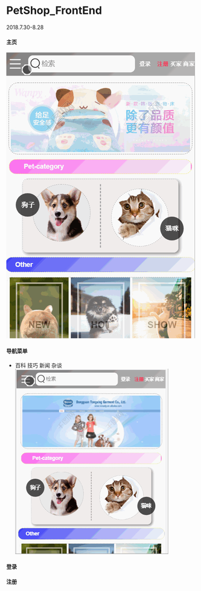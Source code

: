 # PetShop_FrontEnd
2018.7.30-8.28

#### 主页
![home](https://github.com/Cejron/PetShop_FrontEnd/blob/master/screenshot/home.gif)
#### 导航菜单
   - 百科 技巧 新闻 杂谈
   ![baike](https://github.com/Cejron/PetShop_FrontEnd/blob/master/screenshot/baike.gif)
#### 登录
#### 注册
